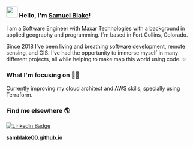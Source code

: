 ### <img src="https://media.giphy.com/media/hvRJCLFzcasrR4ia7z/giphy.gif" width="30px"> Hello, I'm [Samuel Blake](https://samblake00.github.io/)!

I am a Software Engineer with Maxar Technologies with a background in applied geography and programming. I´m based in Fort Collins, Colorado.

Since 2018 I've been living and breathing software development, remote sensing, and GIS. I've had the opportunity to immerse myself in many different projects, all while helping to make map this world using code. ✨

### What I'm focusing on 👨‍💻

Currently improving my cloud architect and AWS skills, specially using Terraform.<br />

### Find me elsewhere 🌎

[![Linkedin Badge](https://img.shields.io/badge/-LinkedIn-blue?style=flat-square&logo=Linkedin&logoColor=white&link=https://www.linkedin.com/in/sauelhblake/)](https://www.linkedin.com/in/samuelhblake/)


**[samblake00.github.io](https://samblake00.github.io/)**

